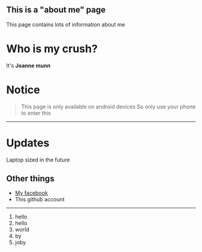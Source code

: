 ## This is a "about me" page 
This page contains lots of information about me 

# Who is my crush?
It's **Joanne munn**

# Notice
> This page is only available on android devices
So only use your phone to enter this
------------------------------------


# Updates
Laptop sized in the future

## Other things
* [My facebook](https://youtu.be/dQw4w9WgXcQ)
* This github account
------------------------------------


1. hello
2. hello
3. world
4. by
5. joby